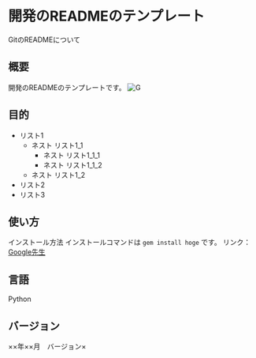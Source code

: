 # 開発のREADMEのテンプレート
GitのREADMEについて
## 概要
開発のREADMEのテンプレートです。
![G](https://i.gzn.jp/img/2020/11/05/github-source-code-leak/00.png)
## 目的
- リスト1
    - ネスト リスト1_1
        - ネスト リスト1_1_1
        - ネスト リスト1_1_2
    - ネスト リスト1_2
- リスト2
- リスト3
## 使い方
インストール方法
インストールコマンドは `gem install hoge` です。
リンク：[Google先生](https://www.google.co.jp/)
## 言語
Python
## バージョン
××年××月　バージョン×
